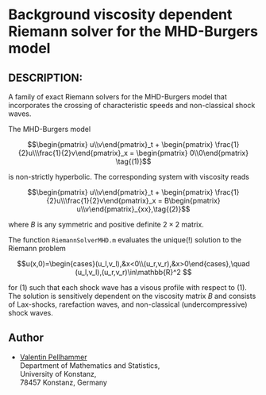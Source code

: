 # Background viscosity dependent Riemann solver for the MHD-Burgers model


## DESCRIPTION:
A family of exact Riemann solvers for the MHD-Burgers model that incorporates the crossing of characteristic speeds and non-classical shock waves.

The MHD-Burgers model
```math
\begin{pmatrix} u\\v\end{pmatrix}_t + \begin{pmatrix} \frac{1}{2}u\\\frac{1}{2}v\end{pmatrix}_x = \begin{pmatrix} 0\\0\end{pmatrix} \tag{(1)}
```
is non-strictly hyperbolic. The corresponding system with viscosity reads

```math
\begin{pmatrix} u\\v\end{pmatrix}_t + \begin{pmatrix} \frac{1}{2}u\\\frac{1}{2}v\end{pmatrix}_x = B\begin{pmatrix} u\\v\end{pmatrix}_{xx},\tag{(2)}
```
where $B$ is any symmetric and positive definite $2\times 2$ matrix.

The function `RiemannSolverMHD.m` evaluates the unique(!) solution to the Riemann problem
```math
u(x,0)=\begin{cases}(u_l,v_l),&x<0\\(u_r,v_r),&x>0\end{cases},\quad (u_l,v_l),(u_r,v_r)\in\mathbb{R}^2

```
for (1) such that each shock wave has a visous profile with respect to (1). The solution is sensitively dependent on the viscosity matrix $B$ and consists of 
Lax-shocks, rarefaction waves, and non-classical (undercompressive) shock waves. 

## Author
+ [Valentin Pellhammer](http://www.math.uni-konstanz.de/~pellhammer/)  
 Department of Mathematics and Statistics,  
 University of Konstanz,  
 78457 Konstanz, Germany
